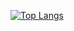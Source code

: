 [![Top Langs](https://github-readme-stats.vercel.app/api/top-langs/?username=zaederx)](https://github.com/zaederx/github-readme-stats)
